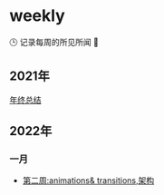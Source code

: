 # weekly
🕒 记录每周的所见所闻 🥊
## 2021年
[年终总结](./2021/年终总结.md)
## 2022年
### 一月
-  [第二周:animations& transitions,架构](./2022/第二周.md)